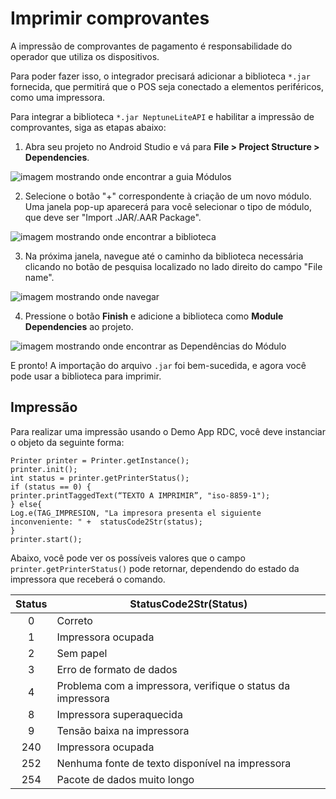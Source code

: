 # Imprimir comprovantes

A impressão de comprovantes de pagamento é responsabilidade do operador que utiliza os dispositivos. 

Para poder fazer isso, o integrador precisará adicionar a biblioteca `*.jar` fornecida, que permitirá que o POS seja conectado a elementos periféricos, como uma impressora.

Para integrar a biblioteca `*.jar NeptuneLiteAPI` e habilitar a impressão de comprovantes, siga as etapas abaixo:

1. Abra seu projeto no Android Studio e vá para **File > Project Structure > Dependencies**.

</center>

![imagem mostrando onde encontrar a guia Módulos](/images/Redelcom/importar-librería2.png)

</center>

2. Selecione o botão "+" correspondente à criação de um novo módulo. Uma janela pop-up aparecerá para você selecionar o tipo de módulo, que deve ser "Import .JAR/.AAR Package".

</center>

![imagem mostrando onde encontrar a biblioteca](/images/Redelcom/importar-librería3.png)

</center>

3. Na próxima janela, navegue até o caminho da biblioteca necessária clicando no botão de pesquisa localizado no lado direito do campo "File name".

</center>

![imagem mostrando onde navegar](/images/Redelcom/importar-librería4.png)

</center>

4. Pressione o botão **Finish** e adicione a biblioteca como **Module Dependencies** ao projeto.

</center>

![imagem mostrando onde encontrar as Dependências do Módulo](/images/Redelcom/integrar-librería5.png)

</center>

E pronto! A importação do arquivo `.jar` foi bem-sucedida, e agora você pode usar a biblioteca para imprimir.


## Impressão

Para realizar uma impressão usando o Demo App RDC, você deve instanciar o objeto da seguinte forma:

```android
Printer printer = Printer.getInstance(); 
printer.init(); 
int status = printer.getPrinterStatus(); 
if (status == 0) { 
printer.printTaggedText(“TEXTO A IMPRIMIR”, "iso-8859-1"); 
} else{ 
Log.e(TAG_IMPRESION, "La impresora presenta el siguiente inconveniente: " +  statusCode2Str(status); 
} 
printer.start(); 

```


Abaixo, você pode ver os possíveis valores que o campo `printer.getPrinterStatus()` pode retornar, dependendo do estado da impressora que receberá o comando.

| Status | StatusCode2Str(Status) |
|:---:|---|
| 0 | Correto |
| 1 | Impressora ocupada |
| 2 | Sem papel |
| 3 | Erro de formato de dados |
| 4 | Problema com a impressora, verifique o status da impressora |
| 8 | Impressora superaquecida |
| 9 | Tensão baixa na impressora |
| 240 | Impressora ocupada |
| 252 | Nenhuma fonte de texto disponível na impressora |
| 254 | Pacote de dados muito longo |

